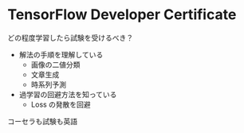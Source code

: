 # TensorFlow Developer Certificate

どの程度学習したら試験を受けるべき？

- 解法の手順を理解している
    - 画像の二値分類
    - 文章生成
    - 時系列予測
- 過学習の回避方法を知っている
    - Loss の発散を回避

コーセラも試験も英語

